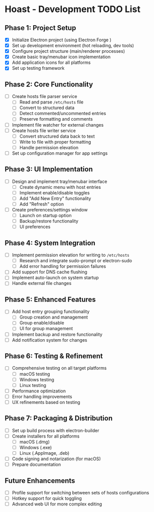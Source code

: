 # Hoast - Development TODO List

## Phase 1: Project Setup
- [x] Initialize Electron project (using Electron Forge ) 
- [x] Set up development environment (hot reloading, dev tools)
- [x] Configure project structure (main/renderer processes)
- [x] Create basic tray/menubar icon implementation
- [x] Add application icons for all platforms
- [x] Set up testing framework

## Phase 2: Core Functionality
- [ ] Create hosts file parser service
  - [ ] Read and parse `/etc/hosts` file
  - [ ] Convert to structured data
  - [ ] Detect commented/uncommented entries
  - [ ] Preserve formatting and comments
- [ ] Implement file watcher for external changes
- [ ] Create hosts file writer service
  - [ ] Convert structured data back to text
  - [ ] Write to file with proper formatting
  - [ ] Handle permission elevation
- [ ] Set up configuration manager for app settings

## Phase 3: UI Implementation
- [ ] Design and implement tray/menubar interface
  - [ ] Create dynamic menu with host entries
  - [ ] Implement enable/disable toggles
  - [ ] Add "Add New Entry" functionality
  - [ ] Add "Refresh" option
- [ ] Create preferences/settings window
  - [ ] Launch on startup option
  - [ ] Backup/restore functionality
  - [ ] UI preferences

## Phase 4: System Integration
- [ ] Implement permission elevation for writing to `/etc/hosts`
  - [ ] Research and integrate sudo-prompt or electron-sudo
  - [ ] Add error handling for permission failures
- [ ] Add support for DNS cache flushing
- [ ] Implement auto-launch on system startup
- [ ] Handle external file changes

## Phase 5: Enhanced Features
- [ ] Add host entry grouping functionality
  - [ ] Group creation and management
  - [ ] Group enable/disable
  - [ ] UI for group management
- [ ] Implement backup and restore functionality
- [ ] Add notification system for changes

## Phase 6: Testing & Refinement
- [ ] Comprehensive testing on all target platforms
  - [ ] macOS testing
  - [ ] Windows testing
  - [ ] Linux testing
- [ ] Performance optimization
- [ ] Error handling improvements
- [ ] UX refinements based on testing

## Phase 7: Packaging & Distribution
- [ ] Set up build process with electron-builder
- [ ] Create installers for all platforms
  - [ ] macOS (.dmg)
  - [ ] Windows (.exe)
  - [ ] Linux (.AppImage, .deb)
- [ ] Code signing and notarization (for macOS)
- [ ] Prepare documentation

## Future Enhancements
- [ ] Profile support for switching between sets of hosts configurations
- [ ] Hotkey support for quick toggling
- [ ] Advanced web UI for more complex editing
